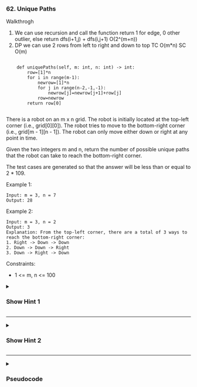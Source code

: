 ### 62. Unique Paths
Walkthrogh
1. We can use recursion and call the function return 1 for edge, 0 other outlier, else return dfs(i+1,j) + dfs(i,j+1) O(2^(m+n))
2. DP we can use 2 rows from left to right and down to top TC O(m*n) SC O(m)

```

    def uniquePaths(self, m: int, n: int) -> int:
        row=[1]*n
        for i in range(m-1):
            newrow=[1]*n
            for j in range(n-2,-1,-1):
                newrow[j]=newrow[j+1]+row[j]
            row=newrow
        return row[0]
    
```

There is a robot on an m x n grid. The robot is initially located at the top-left corner (i.e., grid[0][0]). The robot tries to move to the bottom-right corner (i.e., grid[m - 1][n - 1]). The robot can only move either down or right at any point in time.

Given the two integers m and n, return the number of possible unique paths that the robot can take to reach the bottom-right corner.

The test cases are generated so that the answer will be less than or equal to 2 * 109.

Example 1:
```
Input: m = 3, n = 7
Output: 28
```
Example 2:
```
Input: m = 3, n = 2
Output: 3
Explanation: From the top-left corner, there are a total of 3 ways to reach the bottom-right corner:
1. Right -> Down -> Down
2. Down -> Down -> Right
3. Down -> Right -> Down
```

Constraints:

- 1 <= m, n <= 100

<details>
  <summary><h3>Show Hint 1</h3></summary>
  <p>There are m rows and n columns. We have to find a number of paths from 1st row and 1st col to mth row and nth col. If you draw the ways from 2row 2col by increase one by one you can see the pattern of it. Yes you could do it in recursion it is so easy, but it is not optimized if you debug the recursion program you can see why it is happening but you can use memoization in it.</p>
</details>

---
<details>
  <summary><h3>Show Hint 2</h3></summary>
  <p>Instead of memoization in recursion, you can done with loops with a time complexity of O(m * n) by iterating each row and column. If row or column equals 0 then matrix[row][column] = 0 else matrix[row][column] = matrix[row - 1][column] + matrix[row][column - 1].</p>
</details>

---
<details>
  <summary><h3>Pseudocode</h3></summary>
  <pre>
    matrix -> ArrayOfSize(m'row, n'col)
    for row -> 1 to m
      for column -> 1 to n
        if row equals 0 or column equals 0 then
          matrix[row][column] = 1
          continue
        matrix[row][column] = matrix[row - 1][column] + matrix[row][column - 1]
    return matrix
  </pre>
</details>

